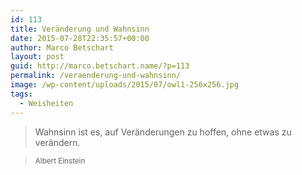 ```yaml
---
id: 113
title: Veränderung und Wahnsinn
date: 2015-07-28T22:35:57+00:00
author: Marco Betschart
layout: post
guid: http://marco.betschart.name/?p=113
permalink: /veraenderung-und-wahnsinn/
image: /wp-content/uploads/2015/07/owl1-256x256.jpg
tags:
  - Weisheiten
---
```

> Wahnsinn ist es, auf Veränderungen zu hoffen, ohne etwas zu verändern.
  
> <small>Albert Einstein</small>